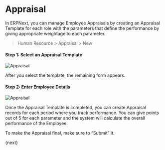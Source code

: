 # Appraisal

In ERPNext, you can manage Employee Appraisals by creating an Appraisal
Template for each role with the parameters that define the performance by
giving appropriate weightage to each parameter.

> Human Resource > Appraisal > New

#### Step 1: Select an Appraisal Template

<img class="screenshot" alt="Appraisal" src="/docs/assets/img/human-resources/appraisal.png">

After you select the template, the remaining form appears.

#### Step 2: Enter Employee Details

<img class="screenshot" alt="Appraisal" src="/docs/assets/img/human-resources/appraisal-employee.png">

Once the Appraisal Template is completed, you can create Appraisal records for
each period where you track performance. You can give points out of 5 for each
parameter and the system will calculate the overall performance of the
Employee.

To make the Appraisal final, make sure to “Submit” it.

{next}
